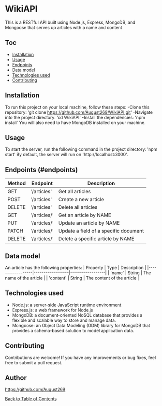 # WikiAPI
This is a RESTful API built using Node.js, Express, MongoDB, and Mongoose that serves up articles with a name and content

## Toc <a name="table-of-contents"/>
- [Installation](#installation)
- [Usage](#usage)
- [Endpoints](#endpoints)
- [Data model](#data-model)
- [Technologies used](#technologies-used)
- [Contributing](#contributing)

## Installation <a name="installation"/>
To run this project on your local machine, follow these steps:
-Clone this repository: 'git clone https://github.com/August269/WikiAPI.git'
-Navigate into the project directory: 'cd WikiAPI'
-Install the dependencies: 'npm install'
You will also need to have MongoDB installed on your machine.

## Usage <a name="usage"/>
To start the server, run the following command in the project directory: 'npm start'
By default, the server will run on 'http://localhost:3000'.

## Endpoints (#endpoints) <a name="endpoints"/>
| Method | Endpoint | Description |
|------------------|------------------|------------------|
| GET   | '/articles'   | Get all articles   |
| POST   | '/articles'  | Create a new article   |
| DELETE   | '/articles'   | Delete all articles   |
| GET  | '/articles/<article-name>'   | Get an article by NAME   |
| PUT   | '/articles/<article-name>'   | Update an article by NAME   |
| PATCH   | '/articles/<article-name>'   | Update a field of a specific document   |
| DELETE   | '/articles/<article-name>'   | Delete a specific article by NAME   |

## Data model <a name="data-model"/>
An article has the following properties:
| Property | Type | Description |
|------------------|------------------|------------------|
| 'name'   | String   | The name of the article   |
| 'content'   | String   | The content of the article   |

## Technologies used <a name="technologies-used"/>
- Node.js: a server-side JavaScript runtime environment
- Express.js: a web framework for Node.js
- MongoDB: a document-oriented NoSQL database that provides a flexible and scalable way to store and manage data.
- Mongoose: an Object Data Modeling (ODM) library for MongoDB that provides a schema-based solution to model application data.

## Contributing <a name="contributing"/>
Contributions are welcome! If you have any improvements or bug fixes, feel free to submit a pull request.

## Author
https://github.com/August269
  
[Back to Table of Contents](#table-of-contents)

